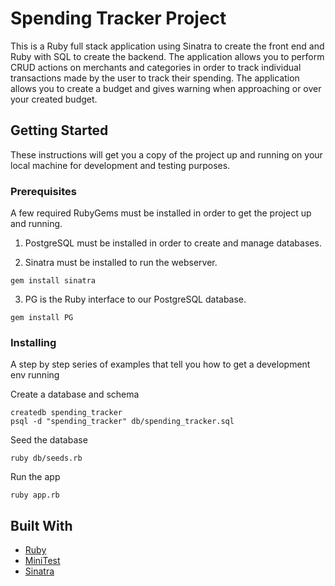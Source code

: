 # Spending Tracker Project

This is a Ruby full stack application using Sinatra to create the front end and Ruby with SQL to create the backend. The application allows you to perform CRUD actions on merchants and categories in order to track individual transactions made by the user to track their spending. The application allows you to create a budget and gives warning when approaching or over your created budget.

## Getting Started

These instructions will get you a copy of the project up and running on your local machine for development and testing purposes.

### Prerequisites

A few required RubyGems must be installed in order to get the project up and running.

1. PostgreSQL must be installed in order to create and manage databases.

2. Sinatra must be installed to run the webserver.

```
gem install sinatra
```

3. PG is the Ruby interface to our PostgreSQL database.

```
gem install PG
```

### Installing

A step by step series of examples that tell you how to get a development env running

Create a database and schema

```
createdb spending_tracker
psql -d "spending_tracker" db/spending_tracker.sql
```

Seed the database

```
ruby db/seeds.rb
```

Run the app

```
ruby app.rb
```

## Built With

* [Ruby](https://www.ruby-lang.org/en/)
* [MiniTest](http://docs.seattlerb.org/minitest/)
* [Sinatra](http://sinatrarb.com/)
